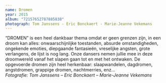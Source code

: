 ```yaml
---
name: Dromen
year: 2015
album: "72157652787885838"
photograph: Tom Janssens - Eric Bonckaert - Marie-Jeanne Vekemans
---
```

“DROMEN” is een heel dankbaar thema omdat er geen grenzen zijn, in een droom kan alles: onwaarschijnlijke toestanden, absurde omstandigheden, ongekende emoties, diepgaande fantasieën, vreselijke angsten, grote verlangens, de lijst is nog lang. Onze dansers nemen jullie mee in deze droomwereld vanaf het slapen gaan tot en met het ontwaken. De opgevoerde dromen zijn heel herkenbaar: slaapwandelen, dagdromen, angstdromen, grappige dromen, nachtmerries, enz… <br>*Fotografie: Tom Janssens – Eric Bonckaert – Marie-Jeanne Vekemans*


